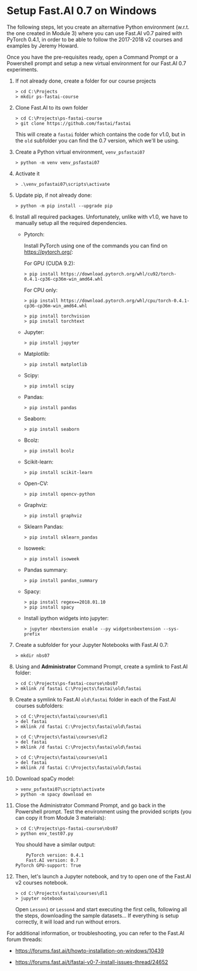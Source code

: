 # Setup Fast.AI 0.7 on Windows

The following steps, let you create an alternative Python environment (w.r.t. the one created in Module 3) where you can use Fast.AI v0.7 paired with PyTorch 0.4.1, in order to be able to follow the 2017-2018 v2 courses and examples by Jeremy Howard.

Once you have the pre-requisites ready, open a Command Prompt or a Powershell prompt and setup a new virtual environment for our Fast.AI 0.7 experiments.

1. If not already done, create a folder for our course projects

    `> cd C:\Projects`  
    `> mkdir ps-fastai-course`

2. Clone Fast.AI to its own folder

    `> cd C:\Projects\ps-fastai-course`  
    `> git clone https://github.com/fastai/fastai`

    This will create a `fastai` folder which contains the code for v1.0, but in the `old` subfolder you can find the 0.7 version, which we'll be using.

3. Create a Python virtual environment, `venv_psfastai07`

    `> python -m venv venv_psfastai07`

4. Activate it

    `> .\venv_psfastai07\scripts\activate`

5. Update pip, if not already done:

    `> python -m pip install --upgrade pip`

6. Install all required packages. Unfortunately, unlike with v1.0, we have to manually setup all the required dependencies.

    - Pytorch:

      Install PyTorch using one of the commands you can find on https://pytorch.org/:

        For GPU (CUDA 9.2):

        `> pip install https://download.pytorch.org/whl/cu92/torch-0.4.1-cp36-cp36m-win_amd64.whl`

        For CPU only:

        `> pip install https://download.pytorch.org/whl/cpu/torch-0.4.1-cp36-cp36m-win_amd64.whl`

        `> pip install torchvision`  
        `> pip install torchtext`

    - Jupyter:

        `> pip install jupyter`

    - Matplotlib:

        `> pip install matplotlib`

    - Scipy:

        `> pip install scipy`

    - Pandas:

        `> pip install pandas`

    - Seaborn:

        `> pip install seaborn`

    - Bcolz:

        `> pip install bcolz`

    - Scikit-learn:

        `> pip install scikit-learn`

    - Open-CV:

        `> pip install opencv-python`

    - Graphviz:

        `> pip install graphviz`

    - Sklearn Pandas:

        `> pip install sklearn_pandas`

    - Isoweek:

        `> pip install isoweek`

    - Pandas summary:

        `> pip install pandas_summary`

    - Spacy:

        `> pip install regex==2018.01.10`  
        `> pip install spacy`

    - Install ipython widgets into jupyter:

        `> jupyter nbextension enable --py widgetsnbextension --sys-prefix`

7. Create a subfolder for your Jupyter Notebooks with Fast.AI 0.7:

    `> mkdir nbs07`

8. Using and **Administrator** Command Prompt, create a symlink to Fast.AI folder:

    `> cd C:\Projects\ps-fastai-course\nbs07`  
    `> mklink /d fastai C:\Projects\fastai\old\fastai`

9. Create a symlink to Fast.AI `old\fastai` folder in each of the Fast.AI courses subfolders:

    `> cd C:\Projects\fastai\courses\dl1`  
    `> del fastai`  
    `> mklink /d fastai C:\Projects\fastai\old\fastai`

    `> cd C:\Projects\fastai\courses\dl2`  
    `> del fastai`  
    `> mklink /d fastai C:\Projects\fastai\old\fastai`

    `> cd C:\Projects\fastai\courses\ml1`  
    `> del fastai`  
    `> mklink /d fastai C:\Projects\fastai\old\fastai`

10. Download spaCy model:

    `> venv_psfastai07\scripts\activate`  
    `> python -m spacy download en`  

11. Close the Administrator Command Prompt, and go back in the Powershell prompt. Test the environment using the provided scripts (you can copy it from Module 3 materials):

    `> cd C:\Projects\ps-fastai-course\nbs07`  
    `> python env_test07.py`

    You should have a similar output:

            PyTorch version: 0.4.1
            Fast.AI version: 0.7
        PyTorch GPU-support: True

11. Then, let's launch a Jupyter notebook, and try to open one of the Fast.AI v2 courses notebook.

    `> cd C:\Projects\fastai\courses\dl1`  
    `> jupyter notebook`

    Open `Lesson1` or `Lesson4` and start executing the first cells, following all the steps, downloading the sample datasets... If everything is setup correctly, it will load and run without errors.

For additional information, or troubleshooting, you can refer to the Fast.AI forum threads:

- https://forums.fast.ai/t/howto-installation-on-windows/10439

- https://forums.fast.ai/t/fastai-v0-7-install-issues-thread/24652
